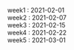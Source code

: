 week1 : 2021-02-01  
week2 : 2021-02-07  
week3 : 2021-02-15  
week4 : 2021-02-22  
week5 : 2021-03-01  
